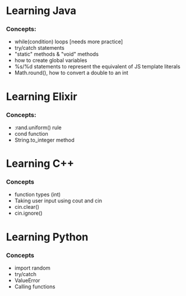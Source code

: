 # Learning Java

### Concepts:

- while(condition) loops [needs more practice]
- try/catch statements
- "static" methods & "void" methods
- how to create global variables
- %s/%d statements to represent the equivalent of JS template literals
- Math.round(), how to convert a double to an int

# Learning Elixir

### Concepts:

- :rand.uniform() rule
- cond function
- String.to_integer method

# Learning C++

### Concepts

- function types (int)
- Taking user input using cout and cin
- cin.clear()
- cin.ignore()

# Learning Python

### Concepts

- import random
- try/catch
- ValueError
- Calling functions
